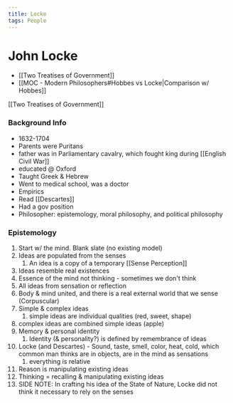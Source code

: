 ```yaml
---
title: Locke
tags: People
---
```

# John Locke
- [[Two Treatises of Government]]
- [[MOC - Modern Philosophers#Hobbes vs Locke|Comparison w/ Hobbes]]

[[Two Treatises of Government]]

### Background Info
- 1632-1704
- Parents were Puritans
- father was in Parliamentary cavalry, which fought king during [[English Civil War]]
- educated @ Oxford
- Taught Greek & Hebrew
- Went to medical school, was a doctor
- Empirics
- Read [[Descartes]]
- Had a gov position
- Philosopher: epistemology, moral philosophy, and political philosophy


### Epistemology
1. Start w/ the mind. Blank slate (no existing model)
2. Ideas are populated from the senses
	1. An idea is a copy of a temporary [[Sense Perception]]
3. Ideas resemble real existences
4. Essence of the mind not thinking - sometimes we don't think
5. All ideas from sensation or reflection
6. Body & mind united, and there is a real external world that we sense (Corpuscular)
7. Simple & complex ideas
	1. simple ideas are individual qualities (red, sweet, shape)
8. complex ideas are combined simple ideas (apple)
9. Memory & personal identity
	1. Identity (& personality?) is defined by remembrance of ideas
10. Locke (and Descartes) - Sound, taste, smell, color, heat, cold, which common man thinks are in objects, are in the mind as sensations
	1. everything is relative
11. Reason is manipulating existing ideas
12. Thinking = recalling & manipulating existing ideas
13. SIDE NOTE: In crafting his idea of the State of Nature, Locke did not think it necessary to rely on the senses